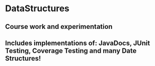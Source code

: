 # DataStructures

## Course work and experimentation

## Includes implementations of: JavaDocs, JUnit Testing, Coverage Testing and many Date Structures!
